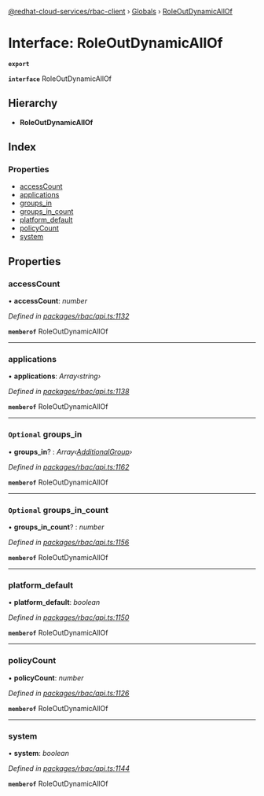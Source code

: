 [@redhat-cloud-services/rbac-client](../README.md) › [Globals](../globals.md) › [RoleOutDynamicAllOf](roleoutdynamicallof.md)

# Interface: RoleOutDynamicAllOf

**`export`** 

**`interface`** RoleOutDynamicAllOf

## Hierarchy

* **RoleOutDynamicAllOf**

## Index

### Properties

* [accessCount](roleoutdynamicallof.md#accesscount)
* [applications](roleoutdynamicallof.md#applications)
* [groups_in](roleoutdynamicallof.md#optional-groups_in)
* [groups_in_count](roleoutdynamicallof.md#optional-groups_in_count)
* [platform_default](roleoutdynamicallof.md#platform_default)
* [policyCount](roleoutdynamicallof.md#policycount)
* [system](roleoutdynamicallof.md#system)

## Properties

###  accessCount

• **accessCount**: *number*

*Defined in [packages/rbac/api.ts:1132](https://github.com/RedHatInsights/javascript-clients/blob/master/packages/rbac/api.ts#L1132)*

**`memberof`** RoleOutDynamicAllOf

___

###  applications

• **applications**: *Array‹string›*

*Defined in [packages/rbac/api.ts:1138](https://github.com/RedHatInsights/javascript-clients/blob/master/packages/rbac/api.ts#L1138)*

**`memberof`** RoleOutDynamicAllOf

___

### `Optional` groups_in

• **groups_in**? : *Array‹[AdditionalGroup](additionalgroup.md)›*

*Defined in [packages/rbac/api.ts:1162](https://github.com/RedHatInsights/javascript-clients/blob/master/packages/rbac/api.ts#L1162)*

**`memberof`** RoleOutDynamicAllOf

___

### `Optional` groups_in_count

• **groups_in_count**? : *number*

*Defined in [packages/rbac/api.ts:1156](https://github.com/RedHatInsights/javascript-clients/blob/master/packages/rbac/api.ts#L1156)*

**`memberof`** RoleOutDynamicAllOf

___

###  platform_default

• **platform_default**: *boolean*

*Defined in [packages/rbac/api.ts:1150](https://github.com/RedHatInsights/javascript-clients/blob/master/packages/rbac/api.ts#L1150)*

**`memberof`** RoleOutDynamicAllOf

___

###  policyCount

• **policyCount**: *number*

*Defined in [packages/rbac/api.ts:1126](https://github.com/RedHatInsights/javascript-clients/blob/master/packages/rbac/api.ts#L1126)*

**`memberof`** RoleOutDynamicAllOf

___

###  system

• **system**: *boolean*

*Defined in [packages/rbac/api.ts:1144](https://github.com/RedHatInsights/javascript-clients/blob/master/packages/rbac/api.ts#L1144)*

**`memberof`** RoleOutDynamicAllOf
